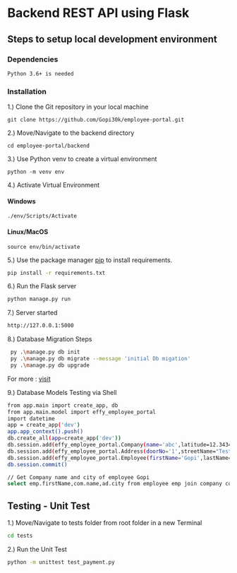 # Backend REST API using Flask

## Steps to setup local development environment

### Dependencies

```
Python 3.6+ is needed
```

### Installation

1.) Clone the Git repository in your local machine

```
git clone https://github.com/Gopi30k/employee-portal.git
```

2.) Move/Navigate to the backend directory

```
cd employee-portal/backend
```

3.) Use Python venv to create a virtual environment

```
python -m venv env
```

4.) Activate Virtual Environment

#### Windows

```
./env/Scripts/Activate
```

#### Linux/MacOS

```
source env/bin/activate
```

5.) Use the package manager [pip](https://pip.pypa.io/en/stable/) to install requirements.

```bash
pip install -r requirements.txt
```

6.) Run the Flask server

```bash
python manage.py run
```

7.) Server started

```bash
http://127.0.0.1:5000
```

8.) Database Migration Steps

```bash
 py .\manage.py db init
 py .\manage.py db migrate --message 'initial Db migation'
 py .\manage.py db upgrade
```

For more :
[visit](https://flask-migrate.readthedocs.io/en/latest/)

9.) Database Models Testing via Shell

```bash
from app.main import create_app, db
from app.main.model import effy_employee_portal
import datetime
app = create_app('dev')
app.app_context().push()
db.create_all(app=create_app('dev'))
db.session.add(effy_employee_portal.Company(name='abc',latitude=12.3434,longitude=23.343423))
db.session.add(effy_employee_portal.Address(doorNo='1',streetName="Test street",city="chennai", state="Tamil Nadu", country="India", pincode="600053",company_id=1))
db.session.add(effy_employee_portal.Employee(firstName='Gopi',lastName="Krishnan",email="gopi@gmail.com", designation="Full stack Developer", DOB=datetime.datetime.strptime('1996-30-04', '%Y-%d-%m').strftime('%Y-%m-%d %H:%M:%S'), active=True,company_id=1))
db.session.commit()

// Get Company name and city of employee Gopi
select emp.firstName,com.name,ad.city from employee emp join company com join address ad where emp.firstName = "Gopi";

```

## Testing - Unit Test

1.) Move/Navigate to tests folder from root folder in a new Terminal

```bash
cd tests
```

2.) Run the Unit Test

```bash
python -m unittest test_payment.py
```
